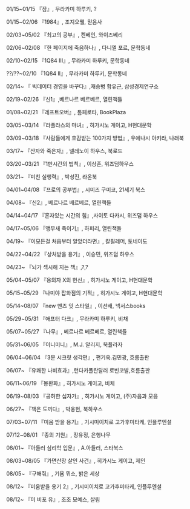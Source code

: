 01/15~01/15 『잠』, 무라카미 하루키, ?

01/15~02/06 『1984』, 조지오웰, 믿음사

02/03~05/02 『최고의 공부』, 켄베인, 와이즈베리

02/06~02/08 『한 페이지에 죽음하나』, 다니엘 포르, 문학동네

02/10~02/15 『1Q84 III』, 무라카미 하루키, 문학동네

??/??~02/10 『1Q84 II』, 무라카미 하루키, 문학동네

02/14~        『 빅데이터 경영을 바꾸다』,재승병 함유근, 삼성경제연구소

02/19~02/26 『신1』,베르나르 베르베르, 열린책들

01/08~02/21 『레프트오버』, 톰페로타, BookPlaza

03/05~03/14 『라플라스의 마녀』, 히가시노 게이고, H현대문학

03/09~03/18 『사람들에게 호감받는 100가지 방법』, 우에나시 아키라, 나래북

03/17~       『산자와 죽은자』, 넬레노이 하우스, 북로드

03/20~03/21 『1만시간의 법칙』, 이상훈, 위즈덤하우스

03/21~       『미친 실행력』, 박성진, 라온북

04/01~04/08 『프로의 공부법』, 시미즈 구미코, 21세기 북스

04/08~       『신2』, 베르나르 베르베르, 열린책들

04/14~04/17 『혼자있는 시간의 힘』,사이토 다카시, 위즈덤 하우스

04/17~05/06 『앵무새 죽이기』, 하퍼리, 열린책들

04/19~       『이모든걸 처음부터 알았더라면』, 칼필레머, 토네이도

04/22~04/22 『상처받을 용기』, 이승민, 위즈덤 하우스

04/23~       『뇌가 섹시해 지는 책』,?,?

05/04~05/07 『용의자 X의 헌신』, 히가시노 게이고, H현대문학

05/15~05/29 『나미야 잡화점의 기적』, 히가시노 게이고, H현대문학

05/14~08/07 『new 맨즈 잇 스타일』, 이선배, 넥서스books

05/29~05/31 『애프터 다크』, 무라카미 하루키, 비채

05/07~05/27 『나무』, 베르나르 베르베르, 열린책들

05/31~06/05 『이니미니』, M.J. 알리지, 북플라자

06/04~06/04 『3분 시크릿 생각편』, 편기욱.김민광, 흐름출판

06/07~       『유쾌한 나비효과』,런다카폴란탈러 로빈코발,흐름출판

06/11~06/19 『몽환화』, 히가시노 게이고, 비체

06/19~08/03 『공허한 십자가』, 히가시노 게이고, (주)자음과 모음

06/27~       『책은 도끼다』, 박웅현, 북하우스

07/03~07/11 『미움 받을 용기』, 기시미이치로 고가후미타케, 인플루엔셜

07/12~08/01 『종의 기원』, 장유정, 은행나무

08/01~       『아들러 심리학 입문』, A.아들러, 스타북스

08/03~08/05 『가면산장 살인 사건』, 히가시노 게이고, 제인

08/05~       『구해줘』, 기욤 뮈소, 밝은 세상

08/12~       『미움받을 용기 2』, 기시미이치로 고가후미타케, 인플루엔셜

08/12~       『미 비포 유』, 조조 모예스, 살림